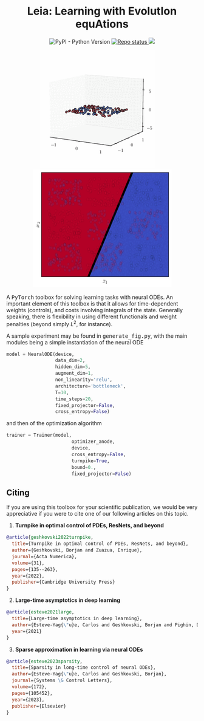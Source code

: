 <!-- Title -->
<h1 align="center">
  Leia: Learning with EvolutIon equAtions
</h1>

<!-- Information badges -->
<p align="center">
  <img alt="PyPI - Python Version" src="https://img.shields.io/pypi/pyversions/dedalus">
  <a href="https://www.repostatus.org/#concept">
    <img alt="Repo status" src="https://www.repostatus.org/badges/latest/concept.svg" />
  </a>
  <a href="https://doi.org/10.1017/S0962492922000046">
  <img src="https://zenodo.org/badge/DOI/10.1017/S0962492922000046.svg">
  </a>
</p>

<p align="center">
  <img src="videos/traj.gif" alt="animated" width="302", height="311"/>
  &nbsp;
  &nbsp;
  &nbsp;
  <img src="videos/gen.gif" alt="animated" width="365", height="311"/>
</p>

A <tt>PyTorch</tt> toolbox for solving learning tasks with neural ODEs. An important element of this toolbox is that it allows for time-dependent weights (controls), and costs involving integrals of the state. Generally speaking, there is flexibility in using different functionals and weight penalties (beyond simply $L^2$, for instance).

A sample experiment may be found in <tt>generate_fig.py</tt>, with the main modules being a simple instantiation of the neural ODE

```python
model = NeuralODE(device, 
                  data_dim=2, 
                  hidden_dim=5, 
                  augment_dim=1, 
                  non_linearity='relu',
                  architecture='bottleneck', 
                  T=10, 
                  time_steps=20, 
                  fixed_projector=False, 
                  cross_entropy=False)
```
and then of the optimization algorithm

```python
trainer = Trainer(model, 
                        optimizer_anode, 
                        device, 
                        cross_entropy=False, 
                        turnpike=True,
                        bound=0., 
                        fixed_projector=False)
```

## Citing 

If you are using this toolbox for your scientific publication, we would be very appreciative if you were to cite one of our following articles on this topic.

1. **Turnpike in optimal control of PDEs, ResNets, and beyond**

```bibtex
@article{geshkovski2022turnpike,
  title={Turnpike in optimal control of PDEs, ResNets, and beyond},
  author={Geshkovski, Borjan and Zuazua, Enrique},
  journal={Acta Numerica},
  volume={31},
  pages={135--263},
  year={2022},
  publisher={Cambridge University Press}
}
```

2. **Large-time asymptotics in deep learning**

```bibtex
@article{esteve2021large,
  title={Large-time asymptotics in deep learning},
  author={Esteve-Yag{\"u}e, Carlos and Geshkovski, Borjan and Pighin, Dario and Zuazua, Enrique},
  year={2021}
}
```

3. **Sparse approximation in learning via neural ODEs**

```bibtex
@article{esteve2023sparsity,
  title={Sparsity in long-time control of neural ODEs},
  author={Esteve-Yag{\"u}e, Carlos and Geshkovski, Borjan},
  journal={Systems \& Control Letters},
  volume={172},
  pages={105452},
  year={2023},
  publisher={Elsevier}
}
```

<!-- ## Improvements

The toolbox can be improved by further adding the following functionalities: 
- Weight clipping for bottleneck architectures to ensure $L^1$ and $L^\infty$ constraints.
- Time-dependent weights for non-uniform time-stepping. -->
